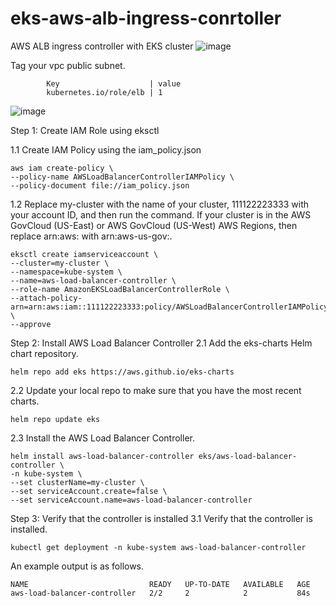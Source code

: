 # eks-aws-alb-ingress-conrtoller
AWS ALB ingress controller  with EKS cluster
![image](https://github.com/user-attachments/assets/47034a3d-1483-4dec-9e49-87baf9e42102)



Tag your vpc public subnet.
            
            Key                    | value
            kubernetes.io/role/elb | 1
            
![image](https://github.com/user-attachments/assets/36c2ad0d-376f-4309-b417-455bae82211a)



Step 1: Create IAM Role using eksctl

1.1 Create IAM Policy using the iam_policy.json

    aws iam create-policy \
    --policy-name AWSLoadBalancerControllerIAMPolicy \
    --policy-document file://iam_policy.json

1.2 Replace my-cluster with the name of your cluster, 111122223333 with your account ID, and then run the command. If your cluster is in the AWS GovCloud (US-East) or AWS GovCloud (US-West) AWS Regions, then replace arn:aws: with arn:aws-us-gov:.

    eksctl create iamserviceaccount \
    --cluster=my-cluster \
    --namespace=kube-system \
    --name=aws-load-balancer-controller \
    --role-name AmazonEKSLoadBalancerControllerRole \
    --attach-policy-arn=arn:aws:iam::111122223333:policy/AWSLoadBalancerControllerIAMPolicy \
    --approve

Step 2: Install AWS Load Balancer Controller
2.1 Add the eks-charts Helm chart repository.

    helm repo add eks https://aws.github.io/eks-charts

2.2 Update your local repo to make sure that you have the most recent charts.

    helm repo update eks

2.3 Install the AWS Load Balancer Controller.

    helm install aws-load-balancer-controller eks/aws-load-balancer-controller \
    -n kube-system \
    --set clusterName=my-cluster \
    --set serviceAccount.create=false \
    --set serviceAccount.name=aws-load-balancer-controller

Step 3: Verify that the controller is installed
3.1 Verify that the controller is installed.

    kubectl get deployment -n kube-system aws-load-balancer-controller

An example output is as follows.

    NAME                           READY   UP-TO-DATE   AVAILABLE   AGE
    aws-load-balancer-controller   2/2     2            2           84s
